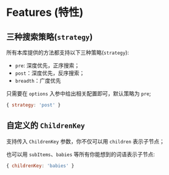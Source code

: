 # Features (特性)

## 三种搜索策略(`strategy`)

所有本库提供的方法都支持以下三种策略(`strategy`):

- `pre`: 深度优先，正序搜索；
- `post`：深度优先，反序搜索；
- `breadth`：广度优先

只需要在 `options` 入参中给出相关配置即可，默认策略为 `pre`;

```js
{ strategy: 'post' }
```

## 自定义的 `ChildrenKey`

支持传入 `ChildrenKey` 参数，你不仅可以用 `children` 表示子节点；

也可以用 `subItems`、`babies` 等所有你能想到的词语表示子节点:

```js
{ childrenKey: 'babies' }
```
